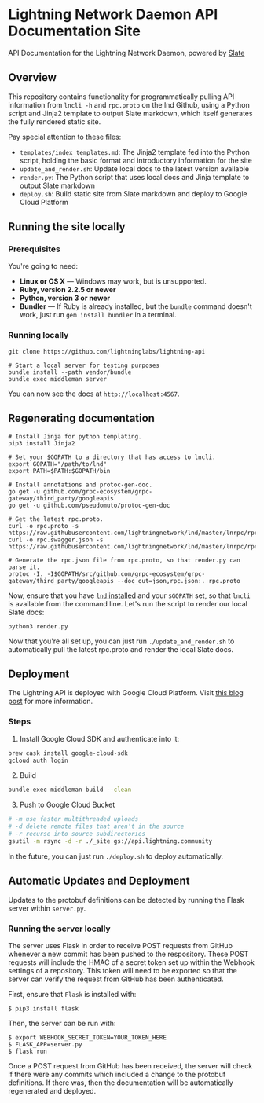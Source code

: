 # Lightning Network Daemon API Documentation Site
API Documentation for the Lightning Network Daemon, powered by
[Slate](https://github.com/lord/slate)

## Overview

This repository contains functionality for programmatically pulling API
information from `lncli -h` and `rpc.proto` on the lnd Github, using a Python
script and Jinja2 template to output Slate markdown, which itself generates the
fully rendered static site. 

Pay special attention to these files:
- `templates/index_templates.md`: The Jinja2 template fed into the Python
  script, holding the basic format and introductory information for the site
- `update_and_render.sh`: Update local docs to the latest version available
- `render.py`: The Python script that uses local docs and Jinja template to
  output Slate markdown
- `deploy.sh`: Build static site from Slate markdown and deploy to Google Cloud
  Platform

## Running the site locally

### Prerequisites

You're going to need:

 - **Linux or OS X** — Windows may work, but is unsupported.
 - **Ruby, version 2.2.5 or newer**
 - **Python, version 3 or newer**
 - **Bundler** — If Ruby is already installed, but the `bundle` command doesn't work, just run `gem install bundler` in a terminal.

### Running locally

```shell
git clone https://github.com/lightninglabs/lightning-api

# Start a local server for testing purposes
bundle install --path vendor/bundle
bundle exec middleman server
```

You can now see the docs at `http://localhost:4567`.

## Regenerating documentation

```shell
# Install Jinja for python templating.
pip3 install Jinja2

# Set your $GOPATH to a directory that has access to lncli.
export GOPATH="/path/to/lnd"
export PATH=$PATH:$GOPATH/bin

# Install annotations and protoc-gen-doc.
go get -u github.com/grpc-ecosystem/grpc-gateway/third_party/googleapis
go get -u github.com/pseudomuto/protoc-gen-doc

# Get the latest rpc.proto.
curl -o rpc.proto -s https://raw.githubusercontent.com/lightningnetwork/lnd/master/lnrpc/rpc.proto
curl -o rpc.swagger.json -s https://raw.githubusercontent.com/lightningnetwork/lnd/master/lnrpc/rpc.swagger.json

# Generate the rpc.json file from rpc.proto, so that render.py can parse it.
protoc -I. -I$GOPATH/src/github.com/grpc-ecosystem/grpc-gateway/third_party/googleapis --doc_out=json,rpc.json:. rpc.proto
```

Now, ensure that you have [`lnd` installed](http://http://dev.lightning.community/installation/)
and your `$GOPATH` set, so that `lncli` is available from the command line.
Let's run the script to render our local Slate docs:
```shell
python3 render.py
```

Now that you're all set up, you can just run `./update_and_render.sh` to
automatically pull the latest rpc.proto and render the local Slate docs.

## Deployment

The Lightning API is deployed with Google Cloud Platform. Visit [this blog
post](https://little418.com/2015/07/jekyll-google-cloud-storage.html) for more
information.

### Steps

1. Install Google Cloud SDK and authenticate into it:
```bash
brew cask install google-cloud-sdk
gcloud auth login
```

2. Build
```bash
bundle exec middleman build --clean
```

3. Push to Google Cloud Bucket
```bash
# -m use faster multithreaded uploads
# -d delete remote files that aren't in the source
# -r recurse into source subdirectories
gsutil -m rsync -d -r ./_site gs://api.lightning.community
```

In the future, you can just run `./deploy.sh` to deploy automatically.

## Automatic Updates and Deployment

Updates to the protobuf definitions can be detected by running the Flask server
within `server.py`.

### Running the server locally

The server uses Flask in order to receive POST requests from GitHub whenever a
new commit has been pushed to the respository. These POST requests will include
the HMAC of a secret token set up within the Webhook settings of a repository.
This token will need to be exported so that the server can verify the request
from GitHub has been authenticated.

First, ensure that `Flask` is installed with:
```shell
$ pip3 install flask
```

Then, the server can be run with:

```shell
$ export WEBHOOK_SECRET_TOKEN=YOUR_TOKEN_HERE
$ FLASK_APP=server.py
$ flask run
```

Once a POST request from GitHub has been received, the server will check if
there were any commits which included a change to the protobuf definitions. If
there was, then the documentation will be automatically regenerated and
deployed.
